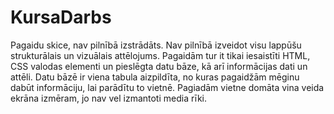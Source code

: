 # KursaDarbs
Pagaidu skice, nav pilnībā izstrādāts.
Nav pilnībā izveidot visu lappūšu strukturālais un vizuālais attēlojums.
Pagaidām tur it tikai iesaistīti HTML, CSS valodas elementi un pieslēgta datu bāze, kā arī informācijas dati un attēli.
Datu bāzē ir viena tabula aizpildīta, no kuras pagaidžām mēginu dabūt informāciju, lai parādītu to vietnē.
Pagiadām vietne domāta vina veida ekrāna izmēram, jo nav vel izmantoti media rīki.
